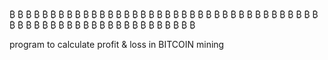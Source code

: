₿ ₿ ₿ ₿ ₿ ₿ ₿ ₿ ₿ ₿ ₿ ₿ ₿ ₿ ₿ ₿ ₿ ₿ ₿ ₿ ₿ ₿ ₿ ₿ ₿ ₿ ₿ ₿ ₿ ₿ ₿ ₿ ₿ ₿ ₿ ₿ ₿ ₿ ₿ ₿ ₿ ₿ ₿ ₿ ₿ ₿ ₿ ₿ ₿ ₿ ₿ ₿ ₿ ₿ ₿ ₿ ₿ ₿ ₿ ₿ ₿ 

program to calculate profit & loss in BITCOIN mining